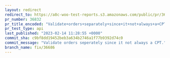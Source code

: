 ```yaml
---
layout: redirect
redirect_to: https://a8c-woo-test-reports.s3.amazonaws.com/public/pr/36832/api/index.html
pr_number: 36832
pr_title_encoded: "Validate+orders+separately+since+it+not+always+a+CPT."
pr_test_type: api
last_published: "2023-02-14 11:28:55 +0000"
commit_sha: c9bf8dd19452beb3a634b2746a1f77b9392d74c0
commit_message: "Validate orders seperately since it not always a CPT."
branch_name: fix/36686
---
```

